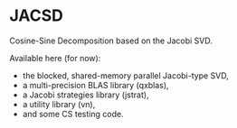 # JACSD
Cosine-Sine Decomposition based on the Jacobi SVD.

Available here (for now):
* the blocked, shared-memory parallel Jacobi-type SVD,
* a multi-precision BLAS library (qxblas),
* a Jacobi strategies library (jstrat),
* a utility library (vn),
* and some CS testing code.
